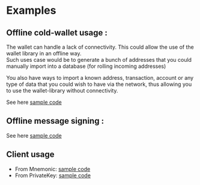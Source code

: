 # Examples

## Offline cold-wallet usage : 

The wallet can handle a lack of connectivity. This could allow the use of the wallet library in an offline way.   
Such uses case would be to generate a bunch of addresses that you could manually import into a database (for rolling incoming addresses)  

You also have ways to import a known address, transaction, account or any type of data that you could wish to have via the network,
thus allowing you to use the wallet-library without connectivity.  

See here [sample code](https://github.com/dashevo/wallet-lib/blob/master/examples/offline-wallet.js) 

## Offline message signing : 

See here [sample code](https://github.com/dashevo/wallet-lib/blob/master/examples/offline-wallet-signing-message.js) 

## Client usage

- From Mnemonic: [sample code](https://github.com/dashevo/wallet-lib/blob/master/examples/client-usage.js) 
- From PrivateKey: [sample code](https://github.com/dashevo/wallet-lib/blob/master/examples/client-usage-single-privateKey.js) 

